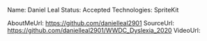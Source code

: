 Name: Daniel Leal
Status: Accepted
Technologies: SpriteKit

AboutMeUrl: https://github.com/danielleal2901
SourceUrl: https://github.com/danielleal2901/WWDC_Dyslexia_2020
VideoUrl: 

<!---
EXAMPLE
Name: John Appleseed
Status: Submitted <or> Winner <or> Distinguished <or> Rejected
Technologies: SwiftUI, RealityKit, CoreGraphic

AboutMeUrl: https://linkedin.com/in/johnappleseed
SourceUrl: https://github.com/johnappleseed/wwdc2025
VideoUrl: https://youtu.be/ABCDE123456
-->
